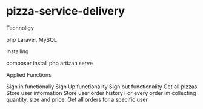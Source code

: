 # pizza-service-delivery
Technoligy

php Laravel, MySQL

Installing

composer install
php artizan serve

Applied Functions

Sign in functionaliy
Sign Up functionality
Sign out functionality
Get all pizzas
Store user information
Store user order history
For every order im collecting quantity, size and price.
Get all orders for a specific user

